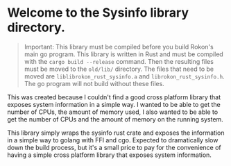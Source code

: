 # Welcome to the Sysinfo library directory.

> Important: This library must be compiled before you build Rokon's main go program. This library is written in Rust and must be compiled with the `cargo build --release` command. Then the resulting files must be moved to the `old/lib/` directory. The files that need to be moved are `liblibrokon_rust_sysinfo.a` and `librokon_rust_sysinfo.h`. The go program will not build without these files.

This was created because I couldn't find a good cross platform library that exposes system information in a simple way. I wanted to be able to get the number of CPUs, the amount of memory used, I also wanted to be able to get the number of CPUs and the amount of memory on the running system.

This library simply wraps the sysinfo rust crate and exposes the information in a simple way to golang with FFI and cgo.
Expected to dramatically slow down the build process, but it's a small price to pay for the convenience of having a simple cross platform library that exposes system information.
